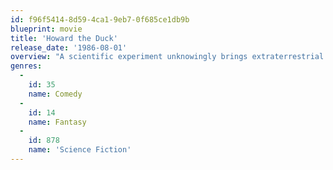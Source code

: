 ```yaml
---
id: f96f5414-8d59-4ca1-9eb7-0f685ce1db9b
blueprint: movie
title: 'Howard the Duck'
release_date: '1986-08-01'
overview: "A scientific experiment unknowingly brings extraterrestrial life forms to the Earth through a laser beam. First is the cigar smoking drake Howard from the duck's planet. A few kids try to keep him from the greedy scientists and help him back to his planet. But then a much less friendly being arrives through the beam..."
genres:
  -
    id: 35
    name: Comedy
  -
    id: 14
    name: Fantasy
  -
    id: 878
    name: 'Science Fiction'
---
```

